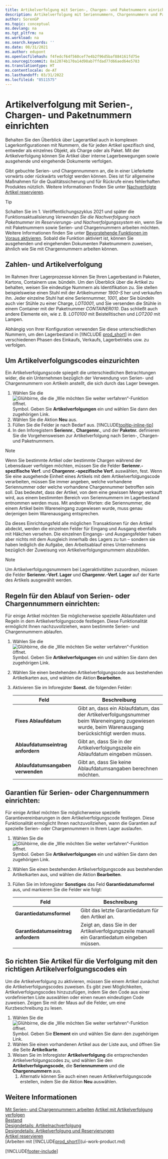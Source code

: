 ```yaml
---
title: Artikelverfolgung mit Serien-, Chargen- und Paketnummern einrichten
description: Artikelverfolgung mit Seriennummern, Chargennummern und Paketnummern einrichten
author: SorenGP
ms.topic: conceptual
ms.devlang: na
ms.tgt_pltfrm: na
ms.workload: na
ms.search.keywords: ''
ms.date: 08/31/2021
ms.author: edupont
ms.openlocfilehash: f4fedcf64f560cef7e4b2f96d5baf884161fd75e
ms.sourcegitcommit: 8a12074b170a14d98ab7ffdad77d66aed64e5783
ms.translationtype: HT
ms.contentlocale: de-AT
ms.lasthandoff: 03/31/2022
ms.locfileid: "8511575"
---
```

# <a name="set-up-item-tracking-with-serial-lot-and-package-numbers"></a>Artikelverfolgung mit Serien-, Chargen- und Paketnummern einrichten

Behalten Sie den Überblick über Lagerartikel auch in komplexen Lagerkonfigurationen mit Nummern, die für jeden Artikel spezifisch sind, entweder als einzelnes Objekt, als Charge oder als Paket. Mit der Artikelverfolgung können Sie Artikel über interne Lagerbewegungen sowie ausgehende und eingehende Dokumente verfolgen.

Gibt gebuchte Serien- und Chargennummern an, die in einer Lieferkette vorwärts oder rückwärts verfolgt werden können. Dies ist für allgemeine Maßnahmen für die Qualitätssicherung und für Rückrufe eines fehlerhaften Produktes nützlich. Weitere Informationen finden Sie unter [Nachverfolgte Artikel reservieren](inventory-how-to-trace-item-tracked-items.md).  

> [!TIP]
> Schalten Sie im 1. Veröffentlichungszyklus 2021 und später die Funktionsaktualisierung *Verwenden Sie die Nachverfolgung nach Paketnummer im Reservierungs‑ und Nachverfolgungssystem* ein, wenn Sie mit Paketnummern sowie Serien‑ und Chargennummern arbeiten möchten. Weitere Informationen finden Sie unter [Bevorstehende Funktionen im Voraus aktivieren](admin-feature-management.md). Sobald die Funktion aktiviert ist, können Sie ausgehenden und eingehenden Dokumenten Paketnummern zuweisen, ähnlich wie Sie mit Chargennummern arbeiten können.  

## <a name="numbers-and-item-tracking"></a>Zahlen‑ und Artikelverfolgung

Im Rahmen Ihrer Lagerprozesse können Sie Ihren Lagerbestand in Paketen, Kartons, Containern usw. bündeln. Um den Überblick über die Artikel zu behalten, weisen Sie eindeutige Nummern als Identifikation zu. Sie stellen beispielsweise einen Stuhl mit der Artikelnummer *1900-S* her und verkaufen ihn. Jeder einzelne Stuhl hat eine Seriennummer, *1001*, aber Sie bündeln auch vier Stühle zu einer Charge, *LOT0001*, und Sie versenden die Stühle in einem Container mit der Paketnummer *CONTAINER010*. Das schließt auch andere Elemente ein, wie z. B. *LOT0100* mit Beistelltischen und *LOT200* mit Lampen.  

Abhängig von Ihrer Konfiguration verwenden Sie diese unterschiedlichen Nummern, um den Lagerbestand in [!INCLUDE [prod_short](includes/prod_short.md)] in den verschiedenen Phasen des Einkaufs, Verkaufs, Lagerbetriebs usw. zu verfolgen.

## <a name="to-set-up-item-tracking-codes"></a>Um Artikelverfolgungscodes einzurichten

Ein Artikelverfolgungscode spiegelt die unterschiedlichen Betrachtungen wider, die ein Unternehmen bezüglich der Verwendung von Serien- und Chargennummern von Artikeln anstellt, die sich durch das Lager bewegen.  

1. Wählen Sie die ![Glühbirne, die die „Wie möchten Sie weiter verfahren“-Funktion öffnet.](media/ui-search/search_small.png "Tell me-Funktion") Symbol. Geben Sie **Artikelverfolgungen** ein und wählen Sie dann den zugehörigen Link.  
2. Wählen Sie die Aktion **Neu** aus.
3. Füllen Sie die Felder je nach Bedarf aus. [!INCLUDE[tooltip-inline-tip](includes/tooltip-inline-tip_md.md)]  
4. In den Inforegistern **Seriennr.**, **Chargennr.**, und der **Paketnr.** definieren Sie die Vorgehensweisen zur Artikelverfolgung nach Serien-, Chargen‑ und Paketnummern.  

> [!NOTE]  
> Wenn Sie bestimmte Artikel oder bestimmte Chargen während der Lebensdauer verfolgen möchten, müssen Sie die Felder **Seriennr.-spezifische Verf.** und **Chargennr.-spezifische Verf.** auswählen, fest. Wenn Sie eine ausgehende Einheit eines Artikels mit dem Artikelverfolgungscode verarbeiten, müssen Sie immer angeben, welche vorhandene Seriennummer oder welche vorhandene Chargennummer betroffen sein soll. Das bedeutet, dass der Artikel, von dem eine gewissen Menge verkauft wird, aus einem bestimmten Bereich von Seriennummern im Lagerbestand entnommen werden muss. Mit anderen Worten: die Seriennummer, die einem Artikel beim Wareneingang zugewiesen wurde, muss genau derjenigen beim Warenausgang entsprechen.

Da dieses Einrichtungsfeld alle möglichen Transaktionen für den Artikel abdeckt, werden die einzelnen Felder für Eingang und Ausgang ebenfalls mit Häkchen versehen. Die einzelnen Eingangs- und Ausgangsfelder haben aber nichts mit dem Ausgleich innerhalb des Lagers zu tun – sondern sie haben lediglich die Aufgabe, den Arbeitsablauf eines Unternehmens bezüglich der Zuweisung von Artikelverfolgungsnummern abzubilden.  

> [!NOTE]  
>  Um Artikelverfolgungsnummern bei Lageraktivitäten zuzuordnen, müssen die Felder **Seriennr.-Verf. Lager** und **Chargennr.-Verf. Lager** auf der Karte des Artikels ausgewählt werden.  

## <a name="to-set-up-expiration-rules-for-serial-or-lot-numbers"></a>Regeln für den Ablauf von Serien- oder Chargennummern einrichten:

Für einige Artikel möchten Sie möglicherweise spezielle Ablaufdaten und Regeln in dem Artikelverfolgungscode festlegen. Diese Funktionalität ermöglicht Ihnen nachzuvollziehen, wann bestimmte Serien- und Chargennummern ablaufen.

1. Wählen Sie die ![Glühbirne, die die „Wie möchten Sie weiter verfahren“-Funktion öffnet.](media/ui-search/search_small.png "Tell me-Funktion") Symbol. Geben Sie **Artikelverfolgungen** ein und wählen Sie dann den zugehörigen Link.
2. Wählen Sie einen bestehenden Artikelverfolgungscode aus bestehenden Artikelkarten aus, und wählen die Aktion **Bearbeiten**.  
3. Aktivieren Sie im Inforegister **Sonst.** die folgenden Felder:  

    |Feld|Beschreibung|  
    |---------------------------------|---------------------------------------|  
    |**Fixes Ablaufdatum**|Gibt an, dass ein Ablaufdatum, das der Artikelverfolgungsnummer beim Wareneingang zugewiesen wurde, beim Warenausgang berücksichtigt werden muss.|  
    |**Ablaufdatumseintrag anfordern**|Gibt an, dass Sie in der Artikelverfolgungszeile ein Ablaufdatum eingeben müssen.|  
    |**Ablaufdatumsangaben verwenden**|Gibt an, dass Sie keine Ablaufdatumsangaben berechnen möchten. |  

## <a name="to-set-up-warranties-for-serial-or-lot-numbers"></a>Garantien für Serien- oder Chargennummern einrichten:

Für einige Artikel möchten Sie möglicherweise spezielle Garantievereinbarungen in dem Artikelverfolgungscode festlegen. Diese Funktionalität ermöglicht Ihnen nachzuvollziehen, wann die Garantien auf spezielle Serien- oder Chargennummern in Ihrem Lager auslaufen.  

1. Wählen Sie die ![Glühbirne, die die „Wie möchten Sie weiter verfahren“-Funktion öffnet.](media/ui-search/search_small.png "Tell me-Funktion") Symbol. Geben Sie **Artikelverfolgungen** ein und wählen Sie dann den zugehörigen Link.  
2. Wählen Sie einen bestehenden Artikelverfolgungscode aus bestehenden Artikelkarten aus, und wählen die Aktion **Bearbeiten**.  
3. Füllen Sie im Inforegister **Sonstiges** das Feld **Garantiedatumsformel** aus, und markieren Sie die Felder wie folgt:  

    |Feld|Beschreibung|  
    |---------------------------------|---------------------------------------|  
    |**Garantiedatumsformel**|Gibt das letzte Garantiedatum für den Artikel an.|  
    |**Garantiedatumseintrag anfordern**|Zeigt an, dass Sie in der Artikelverfolgungszeile manuell ein Garantiedatum eingeben müssen.|  


## <a name="to-set-up-items-for-tracking-with-the-correct-item-tracking-codes"></a>So richten Sie Artikel für die Verfolgung mit den richtigen Artikelverfolgungscodes ein

Um die Artikelverfolgung zu aktivieren, müssen Sie einem Artikel zunächst die Artikelverfolgungscodes zuweisen. Es gibt zwei Möglichkeiten, Artikelverfolgungscodes hinzuzufügen, indem Sie den Code aus einer vordefinierten Liste auswählen oder einen neuen eindeutigen Code zuweisen. Zeigen Sie mit der Maus auf die Felder, um eine Kurzbeschreibung zu lesen.

1. Wählen Sie die ![Glühbirne, die die „Wie möchten Sie weiter verfahren“-Funktion öffnet.](media/ui-search/search_small.png "Tell Me-Funktion") Symbol. Geben Sie **Element** ein und wählen Sie dann den zugehörigen Link.
2. Wählen Sie einen vorhandenen Artikel aus der Liste aus, und öffnen Sie die Seite **Artikelkarte**.  
3. Weisen Sie im Inforegister **Artikelverfolgung** die entsprechenden Artikelverfolgungscodes zu, und wählen Sie den **Artikelverfolgungscode**, die **Seriennummern** und die **Chargennummern** aus.
    1. Alternativ können Sie auch einen neuen Artikelverfolgungscode erstellen, indem Sie die Aktion **Neu** auswählen.

## <a name="see-also"></a>Weitere Informationen

[Mit Serien- und Chargennummern arbeiten](inventory-how-work-item-tracking.md)
[Artikel mit Artikelverfolgung verfolgen](inventory-how-to-trace-item-tracked-items.md)  
[Bestand](inventory-manage-inventory.md)  
[Designdetails: Artikelnachverfolgung](design-details-item-tracking.md)  
[Designdetails: Artikelverfolgung und Reservierungen](design-details-item-tracking-and-reservations.md)  
[Artikel reservieren](inventory-how-to-reserve-items.md)  
[Arbeiten mit [!INCLUDE[prod_short](includes/prod_short.md)]](ui-work-product.md)  

[!INCLUDE[footer-include](includes/footer-banner.md)]